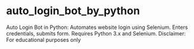 # auto_login_bot_by_python
Auto Login Bot in Python: Automates website login using Selenium. Enters credentials, submits form. Requires Python 3.x and Selenium. Disclaimer: For educational purposes only
